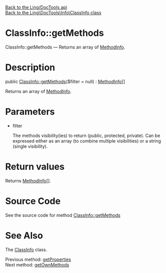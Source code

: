 [Back to the Ling/DocTools api](https://github.com/lingtalfi/DocTools/blob/master/doc/api/Ling/DocTools.md)<br>
[Back to the Ling\DocTools\Info\ClassInfo class](https://github.com/lingtalfi/DocTools/blob/master/doc/api/Ling/DocTools/Info/ClassInfo.md)


ClassInfo::getMethods
================



ClassInfo::getMethods — Returns an array of [MethodInfo](https://github.com/lingtalfi/DocTools/blob/master/doc/api/Ling/DocTools/Info/MethodInfo.md).




Description
================


public [ClassInfo::getMethods](https://github.com/lingtalfi/DocTools/blob/master/doc/api/Ling/DocTools/Info/ClassInfo/getMethods.md)($filter = null) : [MethodInfo[]](https://github.com/lingtalfi/DocTools/blob/master/doc/api/Ling/DocTools/Info/MethodInfo.md)




Returns an array of [MethodInfo](https://github.com/lingtalfi/DocTools/blob/master/doc/api/Ling/DocTools/Info/MethodInfo.md).




Parameters
================


- filter

    The methods visibility(ies) to return (public, protected, private).
     Can be expressed either as an array (to combine multiple visibilities) or a string (single visibility).


Return values
================

Returns [MethodInfo[]](https://github.com/lingtalfi/DocTools/blob/master/doc/api/Ling/DocTools/Info/MethodInfo.md).








Source Code
===========
See the source code for method [ClassInfo::getMethods](/blob/master/Info/ClassInfo.php#L136-L154)


See Also
================

The [ClassInfo](https://github.com/lingtalfi/DocTools/blob/master/doc/api/Ling/DocTools/Info/ClassInfo.md) class.

Previous method: [getProperties](https://github.com/lingtalfi/DocTools/blob/master/doc/api/Ling/DocTools/Info/ClassInfo/getProperties.md)<br>Next method: [getOwnMethods](https://github.com/lingtalfi/DocTools/blob/master/doc/api/Ling/DocTools/Info/ClassInfo/getOwnMethods.md)<br>

